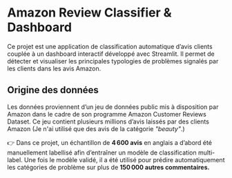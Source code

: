 # Amazon Review Classifier & Dashboard

Ce projet est une application de classification automatique d’avis clients couplée à un dashboard interactif développé avec Streamlit. Il permet de détecter et visualiser les principales typologies de problèmes signalés par les clients dans les avis Amazon.

## Origine des données

Les données proviennent d’un jeu de données public mis à disposition par Amazon dans le cadre de son programme Amazon Customer Reviews Dataset.
Ce jeu contient plusieurs millions d’avis laissés par des clients Amazon (Je n'ai utilisé que des avis de la catégorie *"beauty"*.)

👉 Dans ce projet, un échantillon de **4 600 avis** en anglais a d’abord été manuellement labellisé afin d’entraîner un modèle de classification multi-label.
Une fois le modèle validé, il a été utilisé pour prédire automatiquement les catégories de problème sur plus de **150 000 autres commentaires.**

